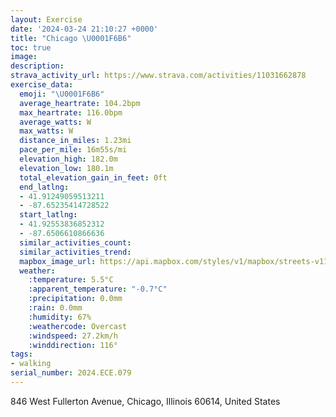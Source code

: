 ```yaml
---
layout: Exercise
date: '2024-03-24 21:10:27 +0000'
title: "Chicago \U0001F6B6"
toc: true
image:
description:
strava_activity_url: https://www.strava.com/activities/11031662878
exercise_data:
  emoji: "\U0001F6B6"
  average_heartrate: 104.2bpm
  max_heartrate: 116.0bpm
  average_watts: W
  max_watts: W
  distance_in_miles: 1.23mi
  pace_per_mile: 16m55s/mi
  elevation_high: 182.0m
  elevation_low: 180.1m
  total_elevation_gain_in_feet: 0ft
  end_latlng:
  - 41.91249059513211
  - -87.65235414728522
  start_latlng:
  - 41.92553836852312
  - -87.6506610866636
  similar_activities_count:
  similar_activities_trend:
  mapbox_image_url: https://api.mapbox.com/styles/v1/mapbox/streets-v11/static/path-5+787af2-1.0(iq%7B~Fns~uODj%40RdAD%60AHLPD%7CEMlAA%60DBzAGxCCvCItDAzEKjB%3FZB%5ECzEI%60MM),pin-s-s+e5b22e(-87.65256,41.92549),pin-s-f+89ae00(-87.65319999999998,41.91468999999999)/auto/800x800?access_token=pk.eyJ1Ijoiam9zaGJlY2ttYW4iLCJhIjoiY205eWR2aDd1MWZ6djJrbXc4a3M0bWZleiJ9.XiG9OWkNcZk2QzjJbxLB4A
  weather:
    :temperature: 5.5°C
    :apparent_temperature: "-0.7°C"
    :precipitation: 0.0mm
    :rain: 0.0mm
    :humidity: 67%
    :weathercode: Overcast
    :windspeed: 27.2km/h
    :winddirection: 116°
tags:
- walking
serial_number: 2024.ECE.079
---
```

846 West Fullerton Avenue, Chicago, Illinois 60614, United States
